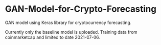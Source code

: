 # GAN-Model-for-Crypto-Forecasting
GAN model using Keras library for cryptocurrency forecasting.

Currently only the baseline model is uploaded.
Training data from coinmarketcap and limited to date 2021-07-06.
